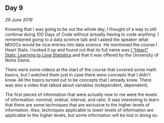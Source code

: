 ## Day 9
*29 June 2019*

Knowing that I was going to be out the whole day, I thought of a way to still continue doing 100 Days of Code without actually having to code anything. I remembered going to a data science talk and I asked the speaker what MOOCs would be nice entries into data science. He mentioned the course I Heart Stats. I looked it up and found out that its full name was [I "Heart" Stats: Learning to Love Statistics](https://www.edx.org/course/i-heart-stats-learning-to-love-statistics) and that it was offered by the University of Notre Dame.

There were some videos at the start of the course that covered some math basics, but I watched them just in case there were concepts that I didn't know. All the topics turned out to be concepts that I already knew. There was also a video that talked about variables (independent, dependent).

The first pieces of information that were actually new to me were the levels of information: nominal, ordinal, interval, and ratio. It was interesting to learn that there are some techniques that are exclusive to the higher levels of information. Also, techniques applicable to lower levels of information are applicable to the higher levels, but some information will be lost in doing so.